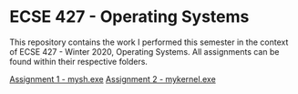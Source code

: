 # ECSE 427 - Operating Systems

This repository contains the work I performed this semester in the context of ECSE 427 - Winter 2020, Operating Systems. All assignments can be found within their respective folders.

[Assignment 1 - mysh.exe](./Assignment1)
[Assignment 2 - mykernel.exe](./Assignment2)